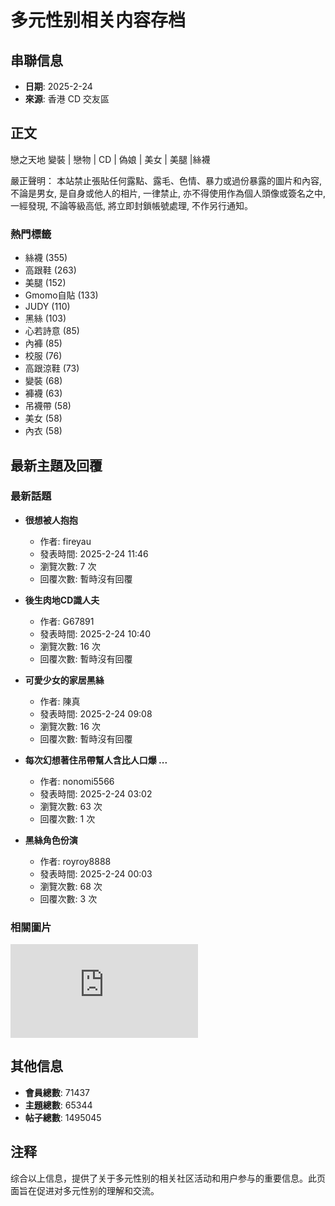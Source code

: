 # 多元性别相关内容存档

## 串聯信息

- **日期**: 2025-2-24
- **來源**: 香港 CD 交友區

## 正文

戀之天地 變裝 | 戀物 | CD | 偽娘 | 美女 | 美腿 |絲襪

嚴正聲明： 本站禁止張貼任何露點、露毛、色情、暴力或過份暴露的圖片和內容, 不論是男女, 是自身或他人的相片, 一律禁止, 亦不得使用作為個人頭像或簽名之中, 一經發現, 不論等級高低, 將立即封鎖帳號處理, 不作另行通知。

### 熱門標籤

- 絲襪 (355)
- 高跟鞋 (263)
- 美腿 (152)
- Gmomo自貼 (133)
- JUDY (110)
- 黑絲 (103)
- 心若詩意 (85)
- 內褲 (85)
- 校服 (76)
- 高跟涼鞋 (73)
- 變裝 (68)
- 褲襪 (63)
- 吊襪帶 (58)
- 美女 (58)
- 內衣 (58)

## 最新主題及回覆

### 最新話題

- **很想被人抱抱**
  - 作者: fireyau
  - 發表時間: 2025-2-24 11:46
  - 瀏覽次數: 7 次
  - 回覆次數: 暫時沒有回覆

- **後生肉地CD識人夫**
  - 作者: G67891
  - 發表時間: 2025-2-24 10:40
  - 瀏覽次數: 16 次
  - 回覆次數: 暫時沒有回覆

- **可愛少女的家居黑絲**
  - 作者: 陳真
  - 發表時間: 2025-2-24 09:08
  - 瀏覽次數: 16 次
  - 回覆次數: 暫時沒有回覆

- **每次幻想著住吊帶幫人含比人口爆 ...**
  - 作者: nonomi5566
  - 發表時間: 2025-2-24 03:02
  - 瀏覽次數: 63 次
  - 回覆次數: 1 次

- **黑絲角色份演**
  - 作者: royroy8888
  - 發表時間: 2025-2-24 00:03
  - 瀏覽次數: 68 次
  - 回覆次數: 3 次

### 相關圖片

![](https://ad.unimhk.com/sys/www/delivery/lg.php?bannerid=416&campaignid=99&zoneid=259&loc=https%3A%2F%2Fhkcd.tv%2F&cb=cda6626cf8)

## 其他信息

- **會員總數**: 71437
- **主題總數**: 65344
- **帖子總數**: 1495045

## 注释

综合以上信息，提供了关于多元性别的相关社区活动和用户参与的重要信息。此页面旨在促进对多元性别的理解和交流。